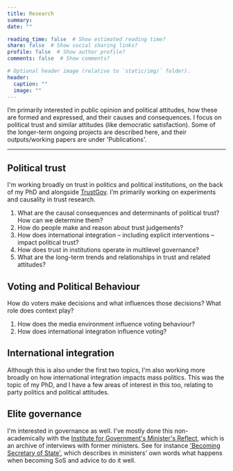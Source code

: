 ```yaml
---
title: Research
summary: 
date: ""

reading_time: false  # Show estimated reading time?
share: false  # Show social sharing links?
profile: false  # Show author profile?
comments: false  # Show comments?

# Optional header image (relative to `static/img/` folder).
header:
  caption: ""
  image: ""
---
```


I’m primarily interested in public opinion and political attitudes, how these are formed and expressed, and their causes and consequences. I focus on political trust and similar attitudes (like democratic satisfaction). Some of the longer-term ongoing projects are described here, and their outputs/working papers are under 'Publications'. 

-------------------------------------

## Political trust

I'm working broadly on trust in politics and political institutions, on the back of my PhD and alongside [TrustGov](https://trustgov.net). I’m primarily working on experiments and causality in trust research.

1. What are the causal consequences and determinants of political trust? How can we determine them?
2. How do people make and reason about trust judgements?
3. How does international integration – including explicit interventions – impact political trust?
4. How does trust in institutions operate in multilevel governance?
5. What are the long-term trends and relationships in trust and related attitudes? 

## Voting and Political Behaviour

How do voters make decisions and what influences those decisions? What role does context play?

1. How does the media environment influence voting behaviour?
2. How does international integration influence voting?

## International integration

Although this is also under the first two topics, I'm also working more broadly on how international integration impacts mass politics. This was the topic of my PhD, and I have a few areas of interest in this too, relating to party politics and political attitudes. 

## Elite governance

I'm interested in governance as well. I've mostly done this non-academically with the [Institute for Government's Minister's Reflect](https://www.instituteforgovernment.org.uk/our-work/professional-development/ministers-reflect), which is an archive of interviews with former ministers. See for instance ['Becoming Secretary of State'](https://www.instituteforgovernment.org.uk/sites/default/files/publications/becoming-secretary-of-state-final.pdf), which describes in ministers' own words what happens when becoming SoS and advice to do it well. 


